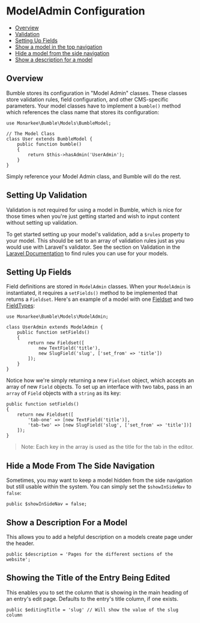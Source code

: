 # ModelAdmin Configuration

- [Overview](#overview)
- [Validation](#validation)
- [Setting Up Fields](#fields)
- [Show a model in the top navigation](#topnav)
- [Hide a model from the side navigation](#sidenav)
- [Show a description for a model](#description)

<a name="overview"></a>
## Overview
Bumble stores its configuration in "Model Admin" classes. These classes store validation rules, field configuration, and other CMS-specific parameters. Your model classes have to implement a `bumble()` method which references the class name that stores its configuration:

    use Monarkee\Bumble\Models\BumbleModel;

    // The Model Class
    class User extends BumbleModel {
        public function bumble()
        {
            return $this->hasAdmin('UserAdmin');
        }
    }

Simply reference your Model Admin class, and Bumble will do the rest.

<a name="validation"></a>
## Setting Up Validation

Validation is not required for using a model in Bumble, which is nice for those times when you're just getting started and wish to input content without setting up validation.

To get started setting up your model's validation, add a `$rules` property to your model. This should be set to an array of validation rules just as you would use with Laravel's validator. See the section on Validation in the [Laravel Documentation](http://laravel.com/docs/5.0/validation) to find rules you can use for your models.

<a name="fields"></a>
## Setting Up Fields

Field definitions are stored in `ModelAdmin` classes. When your `ModelAdmin` is instantiated, it requires a `setFields()` method to be implemented that returns a `Fieldset`. Here's an example of a model with one [Fieldset](/docs/fieldsets) and two [FieldTypes](/docs/fieldtypes):

    use Monarkee\Bumble\Models\ModelAdmin;

    class UserAdmin extends ModelAdmin {
        public function setFields()
        {
            return new Fieldset([
                new TextField('title'),
                new SlugField('slug', ['set_from' => 'title'])
            ]);
        }
    }

Notice how we're simply returning a new `Fieldset` object, which accepts an array of new `Field` objects. To set up an interface with two tabs, pass in an `array` of `Field` objects with a `string` as its key:

    public function setFields()
    {
        return new Fieldset([
            'tab-one' => [new TextField('title')],
            'tab-two' => [new SlugField('slug', ['set_from' => 'title'])]
        ]);
    }

> Note: Each key in the array is used as the title for the tab in the editor.

<a name="sidenav"></a>
## Hide a Mode From The Side Navigation
Sometimes, you may want to keep a model hidden from the side navigation but still usable within the system. You can simply set the `$showInSideNav` to `false`:

    public $showInSideNav = false;

<a name="description"></a>
## Show a Description For a Model
This allows you to add a helpful description on a models create page under the header.

    public $description = 'Pages for the different sections of the website';

## Showing the Title of the Entry Being Edited
This enables you to set the column that is showing in the main heading of an entry's edit page. Defaults to the entry's title column, if one exists.

    public $editingTitle = 'slug' // Will show the value of the slug column
